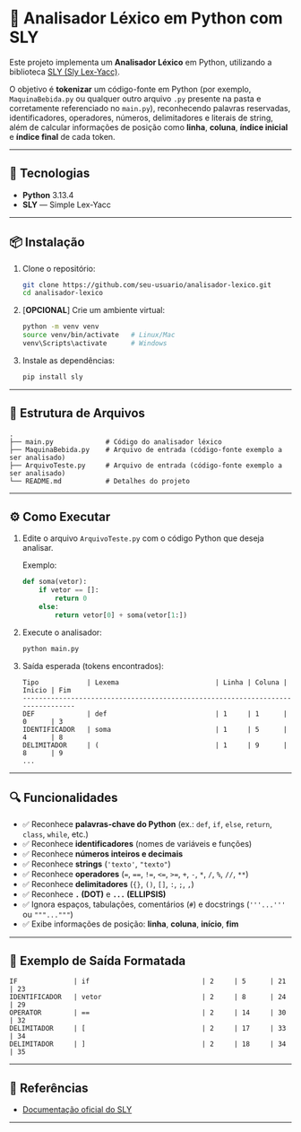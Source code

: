 # 🔎 Analisador Léxico em Python com SLY

Este projeto implementa um **Analisador Léxico** em Python, utilizando a biblioteca [SLY (Sly Lex-Yacc)](https://sly.readthedocs.io).

O objetivo é **tokenizar** um código-fonte em Python (por exemplo, `MaquinaBebida.py` ou qualquer outro arquivo `.py` presente na pasta e corretamente referenciado no `main.py`), reconhecendo palavras reservadas, identificadores, operadores, números, delimitadores e literais de string, além de calcular informações de posição como **linha**, **coluna**, **índice inicial** e **índice final** de cada token.

---

## 🚀 Tecnologias

* **Python** 3.13.4
* **SLY** — Simple Lex-Yacc

---

## 📦 Instalação

1. Clone o repositório:

   ```bash
   git clone https://github.com/seu-usuario/analisador-lexico.git
   cd analisador-lexico
   ```

2. \[**OPCIONAL**] Crie um ambiente virtual:

   ```bash
   python -m venv venv
   source venv/bin/activate   # Linux/Mac
   venv\Scripts\activate      # Windows
   ```

3. Instale as dependências:

   ```bash
   pip install sly
   ```

---

## 📜 Estrutura de Arquivos

```
.
├── main.py             # Código do analisador léxico
├── MaquinaBebida.py    # Arquivo de entrada (código-fonte exemplo a ser analisado)
├── ArquivoTeste.py     # Arquivo de entrada (código-fonte exemplo a ser analisado)
└── README.md           # Detalhes do projeto
```

---

## ⚙️ Como Executar

1. Edite o arquivo `ArquivoTeste.py` com o código Python que deseja analisar.

   Exemplo:

   ```python
   def soma(vetor):
       if vetor == []:
           return 0
       else:
           return vetor[0] + soma(vetor[1:])
   ```

2. Execute o analisador:

   ```bash
   python main.py
   ```

3. Saída esperada (tokens encontrados):

   ```
   Tipo            | Lexema                        | Linha | Coluna | Inicio | Fim
   --------------------------------------------------------------------------------
   DEF             | def                           | 1     | 1      | 0      | 3
   IDENTIFICADOR   | soma                          | 1     | 5      | 4      | 8
   DELIMITADOR     | (                             | 1     | 9      | 8      | 9
   ...
   ```

---

## 🔍 Funcionalidades

- ✅ Reconhece **palavras-chave do Python** (ex.: `def`, `if`, `else`, `return`, `class`, `while`, etc.)
- ✅ Reconhece **identificadores** (nomes de variáveis e funções)
- ✅ Reconhece **números inteiros e decimais**
- ✅ Reconhece **strings** (`'texto'`, `"texto"`)
- ✅ Reconhece **operadores** (`=`, `==`, `!=`, `<=`, `>=`, `+`, `-`, `*`, `/`, `%`, `//`, `**`)
- ✅ Reconhece **delimitadores** (`{}`, `()`, `[]`, `:`, `;`, `,`)
- ✅ Reconhece **`.` (DOT)** e **`...` (ELLIPSIS)**
- ✅ Ignora espaços, tabulações, comentários (`#`) e docstrings (`'''...'''` ou `"""..."""`)
- ✅ Exibe informações de posição: **linha**, **coluna**, **início**, **fim**

---

## 📌 Exemplo de Saída Formatada

```
IF              | if                            | 2     | 5      | 21     | 23
IDENTIFICADOR   | vetor                         | 2     | 8      | 24     | 29
OPERATOR        | ==                            | 2     | 14     | 30     | 32
DELIMITADOR     | [                             | 2     | 17     | 33     | 34
DELIMITADOR     | ]                             | 2     | 18     | 34     | 35
```

---

## 📖 Referências

* [Documentação oficial do SLY](https://sly.readthedocs.io/)

---